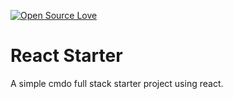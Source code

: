 [![Open Source Love](https://badges.frapsoft.com/os/v1/open-source.png?v=103)](https://github.com/ellerbrock/open-source-badges/)

# React Starter

A simple cmdo full stack starter project using react.
